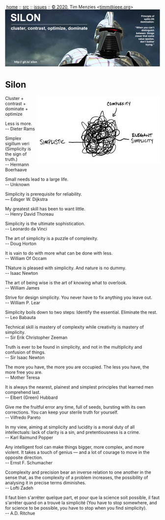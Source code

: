 <a name=top></a><p>       
&nbsp;[home](http://git.io/silon) ::
[src](https://github.com/timm/silon/raw/master/src) ::
[issues](http://git.io/silon) ::
<a href="https://github.com/timm/silon/raw/master/raw/master/LICENSE.md">&copy; 2020</a>,
Tim Menzies
<<a href="mailto:timm@ieee.org">timm&commat;ieee.org</a>>
<br>
[<img width=900 src="https://github.com/timm/silon/raw/master/etc/img/banner.jpg">](http://git.io/silon)<br>


# Silon

<img width=400 align=right src="etc/img/simplicity.jpg">

Cluster + contrast + dominate + optimize 

Less is more.   
-- Dieter Rams

Simplex sigillum veri
(Simplicity is the sign of truth.)  
-- Hermann Boerhaave

Small needs lead to a large life.   
-- Unknown

Simplicity is prerequisite for reliability.  
— Edsger W. Dijkstra

My greatest skill has been to want little.    
-- Henry David Thoreau

Simplicity is the ultimate sophistication.  
-- Leonardo da Vinci

The art of simplicity is a puzzle of complexity.  
-- Doug Horton

It is vain to do with more what can be done with less.   
-- William Of Occam

TNature is pleased with simplicity. And nature is no dummy.   
-- Isaac Newton

The art of being wise is the art of knowing what to overlook.   
-- William James

Strive for design simplicity. You never have to fix anything you leave out.   
-- William P. Lear

Simplicity boils down to two steps: Identify the essential. Eliminate the rest.   
-- Leo Babauta 

Technical skill is mastery of complexity while creativity is mastery of simplicity.  
--  Sir Erik Christopher Zeeman

Truth is ever to be found in simplicity, and not in the multiplicity and confusion of things.  
-- Sir Isaac Newton

The more you have, the more you are occupied. The less you have, the more free you are.  
-- Mother Teresa

It is always the nearest, plainest and simplest principles that learned men comprehend last.  
-- Elbert (Green) Hubbard

Give me the fruitful error any time, full of seeds, bursting with its own corrections. You can keep your sterile truth for yourself.    
--  Vilfredo Pareto

In my view, aiming at simplicity and lucidity is a moral duty of all intellectuals: lack of clarity is a sin, and pretentiousness is a crime.  
--  Karl Raimund Popper

Any intelligent fool can make things bigger, more complex, and more violent. It takes a touch of genius — and a lot of courage to move in the opposite direction.   
-- Ernst F. Schumacher

Ccomplexity and precision bear an inverse relation to one another in the sense that, as the complexity of a problem increases, the possibility of analysing it in precise terms diminishes.  
-- Lofti Zadeh 

Il faut bien s'arrêter quelque part, et pour que la science soit possible, il faut s'arrêter quand on a trouvé la simplicité
(You have to stop somewhere, and for science to be possible, you have to stop when you find simplicity).  
-- A.D. Ritchue
